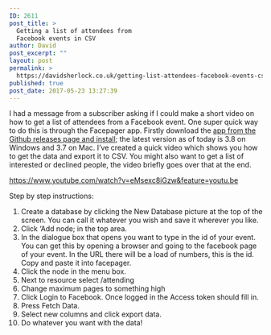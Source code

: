 ```yaml
---
ID: 2611
post_title: >
  Getting a list of attendees from
  Facebook events in CSV
author: David
post_excerpt: ""
layout: post
permalink: >
  https://davidsherlock.co.uk/getting-list-attendees-facebook-events-csv/
published: true
post_date: 2017-05-23 13:27:39
---
```

I had a message from a subscriber asking if I could make a short video on how to get a list of attendees from a Facebook event. One super quick way to do this is through the Facepager app. Firstly download the <a href="https://github.com/strohne/Facepager/releases">app from the Github releases page and install</a>; the latest version as of today is 3.8 on Windows and 3.7 on Mac. I’ve created a quick video which shows you how to get the data and export it to CSV. You might also want to get a list of interested or declined people, the video briefly goes over that at the end.

https://www.youtube.com/watch?v=eMsexc8iGzw&feature=youtu.be

Step by step instructions:
1. Create a database by clicking the New Database picture at the top of the screen. You can call it whatever you wish and save it wherever you like.
2. Click ‘Add node; in the top area.
3. In the dialogue box that opens you want to type in the id of your event. You can get this by opening a browser and going to the facebook page of your event. In the URL there will be a load of numbers, this is the id. Copy and paste it into facepager.
4. Click the node in the menu box.
5. Next to resource select /attending
6. Change maximum pages to something high
7. Click Login to Facebook. Once logged in the Access token should fill in.
8. Press Fetch Data.
9. Select new columns and click export data.
10. Do whatever you want with the data!